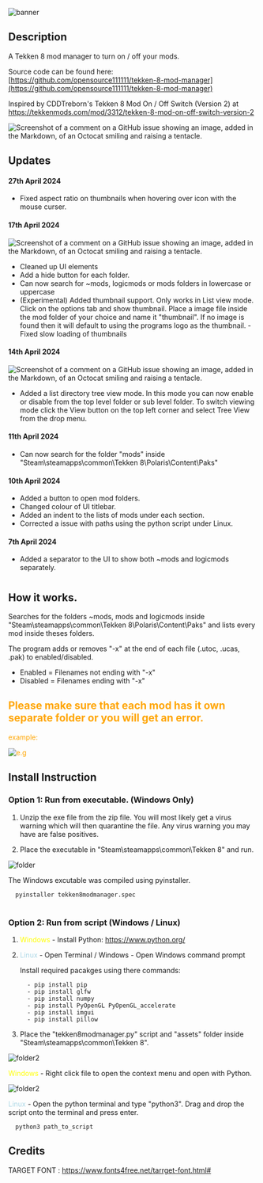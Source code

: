
![banner](assets/banner.png)


## Description
A Tekken 8 mod manager to turn on / off your mods.

Source code can be found here: [https://github.com/opensource111111/tekken-8-mod-manager](https://github.com/opensource111111/tekken-8-mod-manager)

Inspired by CDDTreborn's Tekken 8 Mod On / Off Switch (Version 2) at https://tekkenmods.com/mod/3312/tekken-8-mod-on-off-switch-version-2


![Screenshot of a comment on a GitHub issue showing an image, added in the Markdown, of an Octocat smiling and raising a tentacle.](assets/screenshots/screenshot.png)




## Updates
 
#### 27th April 2024
   - Fixed aspect ratio on thumbnails when hovering over icon with the mouse curser.

#### 17th April 2024

   ![Screenshot of a comment on a GitHub issue showing an image, added in the Markdown, of an Octocat smiling and raising a tentacle.](assets/screenshots/thumbnailview.png)



   - Cleaned up UI elements
   - Add a hide button for each folder.
   - Can now search for ~mods, logicmods or mods folders in lowercase or uppercase
   - (Experimental) Added thumbnail support. Only works in List view mode.  Click on the options tab and show thumbnail.  Place a image file  inside the mod folder of your choice and name it "thumbnail". If no image is found then it will default to using the programs logo as the thumbnail. 
   -Fixed slow loading of thumbnails


#### 14th April 2024

   ![Screenshot of a comment on a GitHub issue showing an image, added in the Markdown, of an Octocat smiling and raising a tentacle.](assets/screenshots/treeview.png)


   - Added a list directory tree view mode. In this mode you can now enable or disable from the top level folder or sub level folder. To switch viewing mode click the View button on the top left corner and select Tree View from the drop menu.




#### 11th April 2024
   - Can now search for the folder "mods" inside "Steam\steamapps\common\Tekken 8\Polaris\Content\Paks"


#### 10th April 2024
   - Added a button to open mod folders.
   - Changed colour of UI titlebar.
   - Added an indent to the lists of mods under each section.
   - Corrected a issue with paths using the python script under Linux.  

#### 7th April 2024
   - Added a separator to the UI to show both ~mods and logicmods separately.

   

#




## How it works.

Searches for the folders ~mods, mods and logicmods inside "Steam\steamapps\common\Tekken 8\Polaris\Content\Paks" and lists every mod inside theses folders. 

The program adds or removes "-x" at the end of each file (.utoc, .ucas, .pak) to enabled/disabled.
	
   - Enabled = Filenames not ending with "-x"
   - Disabled = Filenames ending with "-x"



 <span style="color:orange;"> 
 
 ## Please make sure that each mod has it own separate folder or you will get an error.

example: 

![e.g](assets/screenshots/s.png)

 </span>




## Install Instruction
   
   ### Option 1: Run from executable. (Windows Only)

   1. Unzip the exe file from the zip file. You will most likely get a virus warning which will then quarantine the file. Any virus warning you may have are false positives. 




   2. Place the executable in "Steam\steamapps\common\Tekken 8" and run.
   
   
   ![folder](assets/screenshots/place_inside_tekken8_folder.png)


   The Windows excutable was compiled using pyinstaller.

      pyinstaller tekken8modmanager.spec


#

  ### Option 2: Run from script (Windows / Linux)

      
   1. <span style="color:Yellow;"> Windows </span> -  Install Python: https://www.python.org/

   2. <span style="color:LightBlue;"> Linux </span> - Open Terminal / Windows - Open Windows command prompt
      
      Install required pacakges using there commands:

            - pip install pip
            - pip install glfw
            - pip install numpy
            - pip install PyOpenGL PyOpenGL_accelerate
            - pip install imgui
            - pip install pillow
         

   3. Place the "tekken8modmanager.py" script and "assets" folder inside "Steam\steamapps\common\Tekken 8".
     

   ![folder2](assets/screenshots/place_script_inside_folder.png)


   
   <span style="color:Yellow;"> Windows </span> - Right click file to open the context menu and open with 
   Python.

   ![folder2](assets/screenshots/open_with_python.png)



   <span style="color:LightBlue;"> Linux </span> - Open the python terminal and type "python3". Drag and drop 
   the script onto the terminal and press enter.

      python3 path_to_script





## Credits

TARGET FONT : https://www.fonts4free.net/tarrget-font.html#

